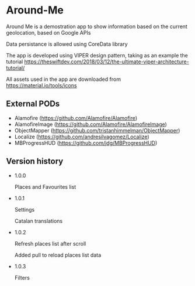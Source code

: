 # Around-Me

Around Me is a demostration app to show information based on the current geolocation, based on Google APIs

Data persistance is allowed using CoreData library

The app is developed using VIPER design pattern, taking as an example the tutorial https://theswiftdev.com/2018/03/12/the-ultimate-viper-architecture-tutorial/

All assets used in the app are downloaded from https://material.io/tools/icons

## External PODs

* Alamofire (https://github.com/Alamofire/Alamofire)
* AlamofireImage (https://github.com/Alamofire/AlamofireImage)
* ObjectMapper (https://github.com/tristanhimmelman/ObjectMapper)
* Localize (https://github.com/andresilvagomez/Localize)
* MBProgressHUD (https://github.com/jdg/MBProgressHUD)

## Version history

* 1.0.0

    Places and Favourites list    

* 1.0.1

    Settings
    
    Catalan translations

* 1.0.2

    Refresh places list after scroll
    
    Added pull to reload places list data

* 1.0.3

    Filters
